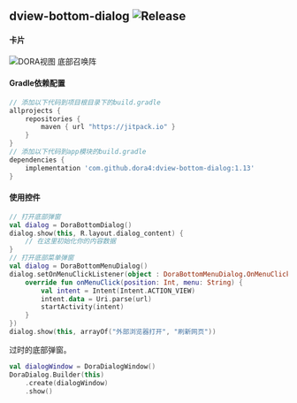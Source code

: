 dview-bottom-dialog
![Release](https://jitpack.io/v/dora4/dview-bottom-dialog.svg)
--------------------------------

#### 卡片
![DORA视图 底部召唤阵](https://github.com/user-attachments/assets/dcc72744-8f52-4649-9941-91fa2758d450)

#### Gradle依赖配置

```groovy
// 添加以下代码到项目根目录下的build.gradle
allprojects {
    repositories {
        maven { url "https://jitpack.io" }
    }
}
// 添加以下代码到app模块的build.gradle
dependencies {
    implementation 'com.github.dora4:dview-bottom-dialog:1.13'
}
```

#### 使用控件
```kotlin
// 打开底部弹窗
val dialog = DoraBottomDialog()
dialog.show(this, R.layout.dialog_content) {
    // 在这里初始化你的内容数据
}
// 打开底部菜单弹窗
val dialog = DoraBottomMenuDialog()
dialog.setOnMenuClickListener(object : DoraBottomMenuDialog.OnMenuClickListener {
    override fun onMenuClick(position: Int, menu: String) {
        val intent = Intent(Intent.ACTION_VIEW)
        intent.data = Uri.parse(url)
        startActivity(intent)
    }
})
dialog.show(this, arrayOf("外部浏览器打开", "刷新网页"))
```

过时的底部弹窗。
```kotlin
val dialogWindow = DoraDialogWindow()
DoraDialog.Builder(this)
    .create(dialogWindow)
    .show()
```
